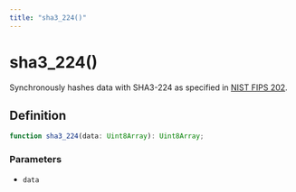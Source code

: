 ```yaml
---
title: "sha3_224()"
---
```


# sha3_224()

Synchronously hashes data with SHA3-224 as specified in [NIST FIPS 202](https://csrc.nist.gov/pubs/fips/202/final).

## Definition

```ts
function sha3_224(data: Uint8Array): Uint8Array;
```

### Parameters

- `data`
